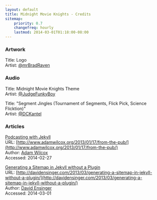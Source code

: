 ```yaml
---
layout: default
title: Midnight Movie Knights - Credits
sitemap:
    priority: 0.7
    changefreq: hourly
    lastmod: 2014-03-01T01:18:00-08:00
---
```


### Artwork
Title: Logo  
Artist: [@mrBradRaven](https://twitter.com/mrBradRaven)  

### Audio
Title: Midnight Movie Knights Theme  
Artist: [@JudgeFunkyBoy](https://twitter.com/JudgeFunkyBoy)  

Title: "Segment Jingles (Tournament of Segments, Flick Pick, Science Flicktion)"  
Artist: [@DCKantel](https://twitter.com/DCKantel)  

### Articles
[Podcasting with Jekyll](http://www.adamwilcox.org/2013/01/17/from-the-pub/)  
URL: [http://www.adamwilcox.org/2013/01/17/from-the-pub/](http://www.adamwilcox.org/2013/01/17/from-the-pub/)  
Author: [Adam Wilcox](http://www.adamwilcox.org/)  
Accessed: 2014-02-27  

[Generating a Sitemap in Jekyll without a Plugin](http://davidensinger.com/2013/03/generating-a-sitemap-in-jekyll-without-a-plugin/)  
URL: [http://davidensinger.com/2013/03/generating-a-sitemap-in-jekyll-without-a-plugin/](http://davidensinger.com/2013/03/generating-a-sitemap-in-jekyll-without-a-plugin/)  
Author: [David Ensinger](http://davidensinger.com/)  
Accessed: 2014-03-01  
